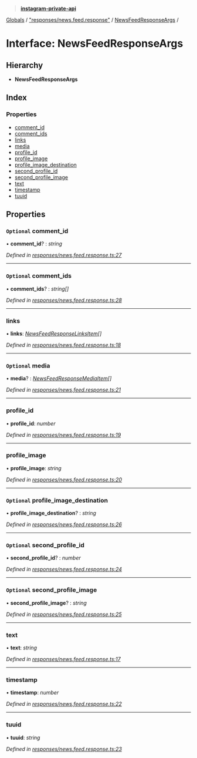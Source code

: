 > **[instagram-private-api](../README.md)**

[Globals](../README.md) / ["responses/news.feed.response"](../modules/_responses_news_feed_response_.md) / [NewsFeedResponseArgs](_responses_news_feed_response_.newsfeedresponseargs.md) /

# Interface: NewsFeedResponseArgs

## Hierarchy

* **NewsFeedResponseArgs**

## Index

### Properties

* [comment_id](_responses_news_feed_response_.newsfeedresponseargs.md#optional-comment_id)
* [comment_ids](_responses_news_feed_response_.newsfeedresponseargs.md#optional-comment_ids)
* [links](_responses_news_feed_response_.newsfeedresponseargs.md#links)
* [media](_responses_news_feed_response_.newsfeedresponseargs.md#optional-media)
* [profile_id](_responses_news_feed_response_.newsfeedresponseargs.md#profile_id)
* [profile_image](_responses_news_feed_response_.newsfeedresponseargs.md#profile_image)
* [profile_image_destination](_responses_news_feed_response_.newsfeedresponseargs.md#optional-profile_image_destination)
* [second_profile_id](_responses_news_feed_response_.newsfeedresponseargs.md#optional-second_profile_id)
* [second_profile_image](_responses_news_feed_response_.newsfeedresponseargs.md#optional-second_profile_image)
* [text](_responses_news_feed_response_.newsfeedresponseargs.md#text)
* [timestamp](_responses_news_feed_response_.newsfeedresponseargs.md#timestamp)
* [tuuid](_responses_news_feed_response_.newsfeedresponseargs.md#tuuid)

## Properties

### `Optional` comment_id

• **comment_id**? : *string*

*Defined in [responses/news.feed.response.ts:27](https://github.com/dilame/instagram-private-api/blob/e9c516c/src/responses/news.feed.response.ts#L27)*

___

### `Optional` comment_ids

• **comment_ids**? : *string[]*

*Defined in [responses/news.feed.response.ts:28](https://github.com/dilame/instagram-private-api/blob/e9c516c/src/responses/news.feed.response.ts#L28)*

___

###  links

• **links**: *[NewsFeedResponseLinksItem](_responses_news_feed_response_.newsfeedresponselinksitem.md)[]*

*Defined in [responses/news.feed.response.ts:18](https://github.com/dilame/instagram-private-api/blob/e9c516c/src/responses/news.feed.response.ts#L18)*

___

### `Optional` media

• **media**? : *[NewsFeedResponseMediaItem](_responses_news_feed_response_.newsfeedresponsemediaitem.md)[]*

*Defined in [responses/news.feed.response.ts:21](https://github.com/dilame/instagram-private-api/blob/e9c516c/src/responses/news.feed.response.ts#L21)*

___

###  profile_id

• **profile_id**: *number*

*Defined in [responses/news.feed.response.ts:19](https://github.com/dilame/instagram-private-api/blob/e9c516c/src/responses/news.feed.response.ts#L19)*

___

###  profile_image

• **profile_image**: *string*

*Defined in [responses/news.feed.response.ts:20](https://github.com/dilame/instagram-private-api/blob/e9c516c/src/responses/news.feed.response.ts#L20)*

___

### `Optional` profile_image_destination

• **profile_image_destination**? : *string*

*Defined in [responses/news.feed.response.ts:26](https://github.com/dilame/instagram-private-api/blob/e9c516c/src/responses/news.feed.response.ts#L26)*

___

### `Optional` second_profile_id

• **second_profile_id**? : *number*

*Defined in [responses/news.feed.response.ts:24](https://github.com/dilame/instagram-private-api/blob/e9c516c/src/responses/news.feed.response.ts#L24)*

___

### `Optional` second_profile_image

• **second_profile_image**? : *string*

*Defined in [responses/news.feed.response.ts:25](https://github.com/dilame/instagram-private-api/blob/e9c516c/src/responses/news.feed.response.ts#L25)*

___

###  text

• **text**: *string*

*Defined in [responses/news.feed.response.ts:17](https://github.com/dilame/instagram-private-api/blob/e9c516c/src/responses/news.feed.response.ts#L17)*

___

###  timestamp

• **timestamp**: *number*

*Defined in [responses/news.feed.response.ts:22](https://github.com/dilame/instagram-private-api/blob/e9c516c/src/responses/news.feed.response.ts#L22)*

___

###  tuuid

• **tuuid**: *string*

*Defined in [responses/news.feed.response.ts:23](https://github.com/dilame/instagram-private-api/blob/e9c516c/src/responses/news.feed.response.ts#L23)*